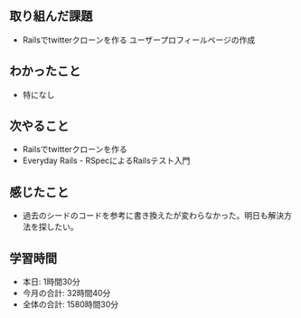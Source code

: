 ## 取り組んだ課題
- Railsでtwitterクローンを作る ユーザープロフィールページの作成
## わかったこと
- 特になし
## 次やること
- Railsでtwitterクローンを作る
- Everyday Rails - RSpecによるRailsテスト入門
## 感じたこと
- 過去のシードのコードを参考に書き換えたが変わらなかった。明日も解決方法を探したい。
## 学習時間
- 本日: 1時間30分
- 今月の合計: 32時間40分
- 全体の合計: 1580時間30分
